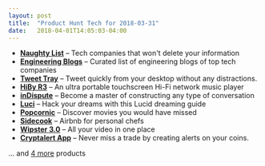 ```yaml
---
layout: post
title:  "Product Hunt Tech for 2018-03-31"
date:   2018-04-01T14:05:03-04:00
---
```


* **[Naughty List](https://www.producthunt.com/posts/naughty-list?utm_campaign=producthunt-api&utm_medium=api&utm_source=Application%3A+Daily+Digest+RSS+%28ID%3A+3202%29)** – Tech companies that won't delete your information
* **[Engineering Blogs](https://www.producthunt.com/posts/engineering-blogs?utm_campaign=producthunt-api&utm_medium=api&utm_source=Application%3A+Daily+Digest+RSS+%28ID%3A+3202%29)** – Curated list of engineering blogs of top tech companies
* **[Tweet Tray](https://www.producthunt.com/posts/tweet-tray?utm_campaign=producthunt-api&utm_medium=api&utm_source=Application%3A+Daily+Digest+RSS+%28ID%3A+3202%29)** – Tweet quickly from your desktop without any distractions.
* **[HiBy R3](https://www.producthunt.com/posts/hiby-r3?utm_campaign=producthunt-api&utm_medium=api&utm_source=Application%3A+Daily+Digest+RSS+%28ID%3A+3202%29)** – An ultra portable touchscreen Hi-Fi network music player
* **[inDispute](https://www.producthunt.com/posts/indispute?utm_campaign=producthunt-api&utm_medium=api&utm_source=Application%3A+Daily+Digest+RSS+%28ID%3A+3202%29)** – Become a master of constructing any type of conversation
* **[Luci](https://www.producthunt.com/posts/luci?utm_campaign=producthunt-api&utm_medium=api&utm_source=Application%3A+Daily+Digest+RSS+%28ID%3A+3202%29)** – Hack your dreams with this Lucid dreaming guide
* **[Popcornic](https://www.producthunt.com/posts/popcornic?utm_campaign=producthunt-api&utm_medium=api&utm_source=Application%3A+Daily+Digest+RSS+%28ID%3A+3202%29)** – Discover movies you would have missed
* **[Sidecook](https://www.producthunt.com/posts/sidecook?utm_campaign=producthunt-api&utm_medium=api&utm_source=Application%3A+Daily+Digest+RSS+%28ID%3A+3202%29)** – Airbnb for personal chefs
* **[Wipster 3.0](https://www.producthunt.com/posts/wipster-3-0?utm_campaign=producthunt-api&utm_medium=api&utm_source=Application%3A+Daily+Digest+RSS+%28ID%3A+3202%29)** – All your video in one place
* **[Cryptalert App](https://www.producthunt.com/posts/cryptalert-app?utm_campaign=producthunt-api&utm_medium=api&utm_source=Application%3A+Daily+Digest+RSS+%28ID%3A+3202%29)** – Never miss a trade by creating alerts on your coins.

… and [4 more](https://www.producthunt.com/tech) products